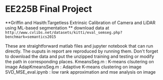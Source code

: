 # EE225B Final Project

**Griffin and Hasith:Targetless Extrinsic Calibration of Camera and LiDAR 
using ML-based segmentation
**
download data at `http://www.cvlibs.net/datasets/kitti/eval_semseg.php?benchmark=semantics2015`

These are straightforward matlab files and jupyter notebook that can run directly.
The ouputs in report are reproduced by running them.
Don't forget to download the data and put the unzipped training and testing or modify the path in corresponding places.
KmeansSeg.m : K-means clsutering on image
AdapKmeansSeg.m : Adaptive K-means clustering on image
SVD_MSE_eval.ipynb : low rank approximation and mse analysis on image
